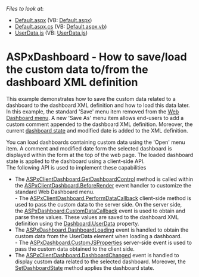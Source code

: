 <!-- default file list -->
*Files to look at*:

* [Default.aspx](./CS/ASPxDashboard_UserData/Default.aspx) (VB: [Default.aspx](./VB/ASPxDashboard_UserData/Default.aspx))
* [Default.aspx.cs](./CS/ASPxDashboard_UserData/Default.aspx.cs) (VB: [Default.aspx.vb](./VB/ASPxDashboard_UserData/Default.aspx.vb))
* [UserData.js](./CS/ASPxDashboard_UserData/Scripts/UserData.js) (VB: [UserData.js](./VB/ASPxDashboard_UserData/Scripts/UserData.js))
<!-- default file list end -->
# ASPxDashboard - How to save/load the custom data to/from the dashboard XML definition


<p>This example demonstrates how to save the custom data related to a dashboard to the dashboard XML definition and how to load this data later. In this example, the standard 'Save' menu item removed from the <a href="https://documentation.devexpress.com/#Dashboard/CustomDocument117444">Web Dashboard menu</a>. A new 'Save As' menu item allows end-users to add a custom comment appended to the dashboard XML definition. Moreover, the current <a href="https://documentation.devexpress.com/#Dashboard/CustomDocument118733">dashboard state</a> and modified date is added to the XML definition. </p>
<p>You can load dashboards containing custom data using the 'Open' menu item. A comment and modified date form the selected dashboard is displayed within the form at the top of the web page. The loaded dashboard state is applied to the dashboard using a client-side API.<br>The following API is used to implement these capabilities

* The <a href="https://documentation.devexpress.com/#Dashboard/DevExpressDashboardWebScriptsASPxClientDashboard_GetDashboardControltopic">ASPxClientDashboard.GetDashboardControl</a> method is called within the <a href="https://documentation.devexpress.com/#Dashboard/DevExpressDashboardWebScriptsASPxClientDashboard_BeforeRendertopic">ASPxClientDashboard.BeforeRender</a> event handler to customize the standard Web Dashboard menu.<br>- The <a href="https://documentation.devexpress.com/#Dashboard/DevExpressDashboardWebScriptsASPxClientDashboard_PerformDataCallbacktopic">ASPxClientDashboard.PerformDataCallback</a> client-side method is used to pass the custom data to the server side. On the server side, the <a href="https://documentation.devexpress.com/#Dashboard/DevExpressDashboardWebASPxDashboard_CustomDataCallbacktopic">ASPxDashboard.CustomDataCallback</a> event is used to obtain and parse these values. These values are saved to the dashboard XML definition using the <a href="https://documentation.devexpress.com/#Dashboard/DevExpressDashboardCommonDashboard_UserDatatopic">Dashboard.UserData</a> property.
* The <a href="https://documentation.devexpress.com/#Dashboard/DevExpressDashboardWebASPxDashboard_DashboardLoadingtopic">ASPxDashboard.DashboardLoading</a> event is handled to obtain the custom data from the UserData element when loading a dashboard.<br>- The <a href="https://documentation.devexpress.com/#Dashboard/DevExpressDashboardWebASPxDashboard_CustomJSPropertiestopic">ASPxDashboard.CustomJSProperties</a> server-side event is used to pass the custom data obtained to the client side.
* The <a href="https://documentation.devexpress.com/#Dashboard/DevExpressDashboardWebScriptsASPxClientDashboard_DashboardChangedtopic">ASPxClientDashboard.DashboardChanged</a> event is handled to display custom data related to the selected dashboard. Moreover, the <a href="https://documentation.devexpress.com/#Dashboard/DevExpressDashboardWebScriptsASPxClientDashboard_SetDashboardStatetopic">SetDashboardState</a> method applies the dashboard state.</p>

<br/>


